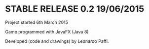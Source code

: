 # STABLE RELEASE 0.2 19/06/2015

Project started 6th March 2015

Game programmed with JavaFX (Java 8)

Developed (code and drawings) by Leonardo Paffi.
